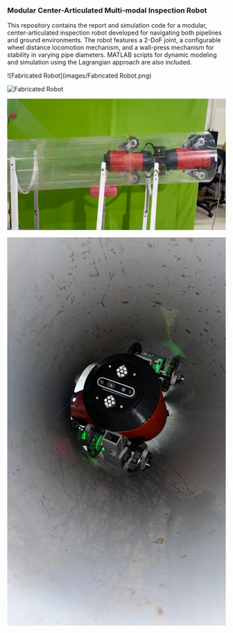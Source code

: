 ### Modular Center-Articulated Multi-modal Inspection Robot

This repository contains the report and simulation code for a modular, center-articulated inspection robot developed for navigating both pipelines and ground environments. The robot features a 2-DoF joint, a configurable wheel distance locomotion mechanism, and a wall-press mechanism for stability in varying pipe diameters. MATLAB scripts for dynamic modeling and simulation using the Lagrangian approach are also included.

![Fabricated Robot](images/Fabricated Robot.png)

![Fabricated Robot](images/uneven.png)

![Traversing a straight pipe with a 400 mm inner diameter](images/inpipe.png)

![Operating on flat and uneven ground](images/bend.png)